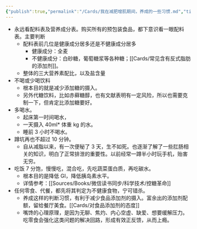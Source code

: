 ```yaml
---
{"publish":true,"permalink":"/Cards/我在减肥增肌期间，养成的一些习惯.md","title":"我在减肥增肌期间，养成的一些习惯","created":"2023-03-11","modified":"2024-05-24","published":"2025-07-29T23:04:09.657+08:00","cssclasses":""}
---
```



- 永远看配料表及营养成分表。购买所有的预包装食品，都下意识看一眼配料表。主要判断
	- 配料表前几位是健康成分居多还是不健康成分居多
		- 健康成分：全麦
		- 不健康成分：白砂糖，葡萄糖浆等各种糖；[[Cards/常见含有反式脂肪的添加剂]]。
	- 整体的三大营养素配比，以及盐含量
- 不喝或少喝饮料
	- 根本目的就是减少添加糖的摄入。
	- 另外代糖饮料，比如赤藓糖醇，也有文献表明有一定风险，所以也需要克制一下，但肯定比添加糖要好。
- 多喝水。
	- 起床第一时间喝水，
	- 一天摄入 40ml\* 体重 kg 的水。
	- 睡前 3 小时不喝水。
- 蹲坑再也不超过 10 分钟。
	- 自从减脂以来，有一次便秘了 3 天，生不如死。也逐渐了解了一些肛肠相关的知识，明白了正常排泄的重要性。以前经常一蹲半小时玩手机，贻害无穷。
- 吃饭 7 分饱，慢慢吃，混合吃，先吃蔬菜蛋白质，再吃碳水。
	- 根本目的是降低 GI，降低胰岛素水平。
	- 详情参考：[[Sources/Books/微信读书同步/科学技术/控糖革命]]
- 任何零食、代餐，都先将其判定为不健康食物，宁可错杀。
	- 养成这样的判断习惯，有利于减少食品添加剂的摄入。富余出的添加剂配额，留给餐厅美食。[[Cards/对食品添加剂的态度]]
	- 嘴馋的心理原理，是因为无聊、焦灼、内心空虚、缺爱、想要缓解压力。吃零食会强化这类问题的解决回路，形成有效正反馈，从而上瘾。